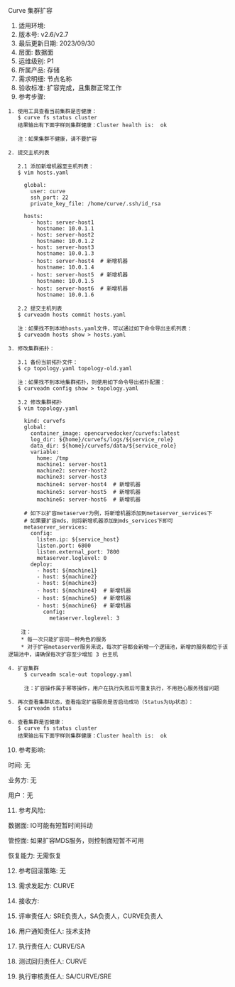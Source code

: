 Curve 集群扩容

1. 适用环境: 
2. 版本号: v2.6/v2.7
3. 最后更新日期: 2023/09/30
4. 层面: 数据面
5. 运维级别: P1
6. 所属产品: 存储
7. 需求明细: 节点名称
8. 验收标准: 扩容完成，且集群正常工作
9. 参考步骤:

```plaintext
1. 使用工具查看当前集群是否健康：
   $ curve fs status cluster
   结果输出有下面字样则集群健康：Cluster health is:  ok
   
   注：如果集群不健康，请不要扩容
   
2. 提交主机列表

   2.1 添加新增机器至主机列表：
   $ vim hosts.yaml
   
     global:
       user: curve
       ssh_port: 22
       private_key_file: /home/curve/.ssh/id_rsa

     hosts:
       - host: server-host1
         hostname: 10.0.1.1
       - host: server-host2
         hostname: 10.0.1.2
       - host: server-host3
         hostname: 10.0.1.3
       - host: server-host4  # 新增机器
         hostname: 10.0.1.4
       - host: server-host5  # 新增机器
         hostname: 10.0.1.5
       - host: server-host6  # 新增机器
         hostname: 10.0.1.6

   2.2 提交主机列表
   $ curveadm hosts commit hosts.yaml
   
   注：如果找不到本地hosts.yaml文件，可以通过如下命令导出主机列表：
   $ curveadm hosts show > hosts.yaml
   
3. 修改集群拓扑：

   3.1 备份当前拓扑文件：
   $ cp topology.yaml topology-old.yaml
   
   注：如果找不到本地集群拓扑，则使用如下命令导出拓扑配置：
   $ curveadm config show > topology.yaml
   
   3.2 修改集群拓扑
   $ vim topology.yaml
   
     kind: curvefs
     global:
       container_image: opencurvedocker/curvefs:latest
       log_dir: ${home}/curvefs/logs/${service_role}
       data_dir: ${home}/curvefs/data/${service_role}
       variable:
         home: /tmp
         machine1: server-host1
         machine2: server-host2
         machine3: server-host3
         machine4: server-host4  # 新增机器
         machine5: server-host5  # 新增机器
         machine6: server-host6  # 新增机器
    
     # 如下以扩容metaserver为例，将新增机器添加到metaserver_services下
     # 如果要扩容mds，则将新增机器添加到mds_services下即可
     metaserver_services:
       config:
         listen.ip: ${service_host}
         listen.port: 6800
         listen.external_port: 7800
         metaserver.loglevel: 0
       deploy:
         - host: ${machine1}
         - host: ${machine2}
         - host: ${machine3}
         - host: ${machine4}  # 新增机器
         - host: ${machine5}  # 新增机器
         - host: ${machine6}  # 新增机器
           config:
             metaserver.loglevel: 3
             
    注：
    * 每一次只能扩容同一种角色的服务
    * 对于扩容metaserver服务来说，每次扩容都会新增一个逻辑池，新增的服务都位于该逻辑池中，请确保每次扩容至少增加 3 台主机
   
4. 扩容集群
	 $ curveadm scale-out topology.yaml
	 
	 注：扩容操作属于幂等操作，用户在执行失败后可重复执行，不用担心服务残留问题
   
5. 再次查看集群状态，查看指定扩容服务是否启动成功（Status为Up状态）：
   $ curveadm status
   
6. 查看集群是否健康：
   $ curve fs status cluster
   结果输出有下面字样则集群健康：Cluster health is:  ok
```

10. 参考影响:

时间: 无

业务方: 无

用户：无

11. 参考风险:

数据面: IO可能有短暂时间抖动

管控面: 如果扩容MDS服务，则控制面短暂不可用

恢复能力: 无需恢复

12. 参考回滚策略: 无

13. 需求发起方: CURVE

14. 接收方:

15. 评审责任人: SRE负责人，SA负责人，CURVE负责人

16. 用户通知责任人: 技术支持

17. 执行责任人: CURVE/SA

18. 测试回归责任人: CURVE

19. 执行审核责任人: SA/CURVE/SRE